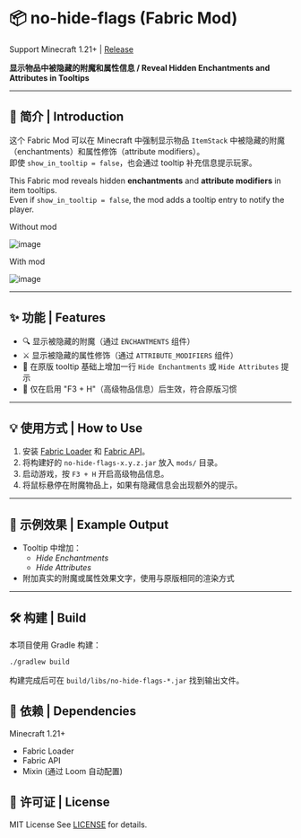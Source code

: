 # 📦 no-hide-flags (Fabric Mod)

Support Minecraft 1.21+ | [Release](https://github.com/ohto-ai/no-hide-flags/releases)

**显示物品中被隐藏的附魔和属性信息 / Reveal Hidden Enchantments and Attributes in Tooltips**

---

## 📝 简介 | Introduction

这个 Fabric Mod 可以在 Minecraft 中强制显示物品 `ItemStack` 中被隐藏的附魔（enchantments）和属性修饰（attribute modifiers）。  
即使 `show_in_tooltip = false`，也会通过 tooltip 补充信息提示玩家。

This Fabric mod reveals hidden **enchantments** and **attribute modifiers** in item tooltips.  
Even if `show_in_tooltip = false`, the mod adds a tooltip entry to notify the player.



Without mod  

![image](https://media.forgecdn.net/attachments/1283440/changelog/changelog_175af99b-9127-495f-8f62-bf6f876544ee.png)

With mod  

![image](https://media.forgecdn.net/attachments/1283440/changelog/changelog_6805f29d-2473-4725-9f30-46b514475e6b.png)

---

## ✨ 功能 | Features

- 🔍 显示被隐藏的附魔（通过 `ENCHANTMENTS` 组件）
- ⚔️ 显示被隐藏的属性修饰（通过 `ATTRIBUTE_MODIFIERS` 组件）
- 💬 在原版 tooltip 基础上增加一行 `Hide Enchantments` 或 `Hide Attributes` 提示
- 🧠 仅在启用 "F3 + H"（高级物品信息）后生效，符合原版习惯

---

## 💡 使用方式 | How to Use

1. 安装 [Fabric Loader](https://fabricmc.net/) 和 [Fabric API](https://modrinth.com/mod/fabric-api)。
2. 将构建好的 `no-hide-flags-x.y.z.jar` 放入 `mods/` 目录。
3. 启动游戏，按 `F3 + H` 开启高级物品信息。
4. 将鼠标悬停在附魔物品上，如果有隐藏信息会出现额外的提示。

---

## 🧪 示例效果 | Example Output

- Tooltip 中增加：
  - _*Hide Enchantments*_
  - _*Hide Attributes*_
- 附加真实的附魔或属性效果文字，使用与原版相同的渲染方式

---

## 🛠️ 构建 | Build

本项目使用 Gradle 构建：

```bash
./gradlew build
```
构建完成后可在 `build/libs/no-hide-flags-*.jar` 找到输出文件。

## 🔧 依赖 | Dependencies
Minecraft 1.21+

- Fabric Loader
- Fabric API
- Mixin (通过 Loom 自动配置)

## 📄 许可证 | License

MIT License
See [LICENSE](LICENSE) for details.
